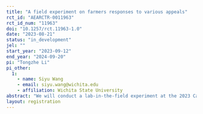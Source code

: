 ```yaml
---
title: "A field experiment on farmers responses to various appeals"
rct_id: "AEARCTR-0011963"
rct_id_num: "11963"
doi: "10.1257/rct.11963-1.0"
date: "2023-08-21"
status: "in_development"
jel: ""
start_year: "2023-09-12"
end_year: "2024-09-20"
pi: "Tongzhe Li"
pi_other:
  1:
    - name: Siyu Wang
    - email: siyu.wang@wichita.edu
    - affiliation: Wichita State University
abstract: "We will conduct a lab-in-the-field experiment at the 2023 Canada’s Outdoor Farm Show (COFS) in Ontario, Canada. The products being tested will be nitrogen stabilizers and fertilizer metering systems accustomed to each participant’s farm via a cost-share Becker-DeGroot-Marschak (BDM) mechanism. The outcome variable of interest will be farmers’ bids on the examined products under various between-subjects treatments."
layout: registration
---
```


